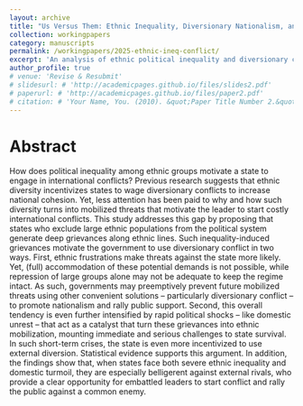 ```yaml
---
layout: archive
title: "Us Versus Them: Ethnic Inequality, Diversionary Nationalism, and International Conflict"
collection: workingpapers
category: manuscripts
permalink: /workingpapers/2025-ethnic-ineq-conflict/
excerpt: 'An analysis of ethnic political inequality and diversionary conflict.'
author_profile: true
# venue: 'Revise & Resubmit'
# slidesurl: # 'http://academicpages.github.io/files/slides2.pdf'
# paperurl: # 'http://academicpages.github.io/files/paper2.pdf'
# citation: # 'Your Name, You. (2010). &quot;Paper Title Number 2.&quot; <i>Journal 1</i>. 1(2).'
---
```


# Abstract
How does political inequality among ethnic groups motivate a state to engage in international conflicts? Previous research suggests that ethnic diversity incentivizes states to wage diversionary conflicts to increase national cohesion. Yet, less attention has been paid to why and how such diversity turns into mobilized threats that motivate the leader to start costly international conflicts. This study addresses this gap by proposing that states who exclude large ethnic populations from the political system generate deep grievances along ethnic lines. Such inequality-induced grievances motivate the government to use diversionary conflict in two ways. First, ethnic frustrations make threats against the state more likely. Yet, (full) accommodation of these potential demands is not possible, while repression of large groups alone may not be adequate to keep the regime intact. As such, governments may preemptively prevent future mobilized threats using other convenient solutions – particularly diversionary conflict – to promote nationalism and rally public support. Second, this overall tendency is even further intensified by rapid political shocks – like domestic unrest – that act as a catalyst that turn these grievances into ethnic mobilization, mounting immediate and serious challenges to state survival. In such short-term crises, the state is even more incentivized to use external diversion. Statistical evidence supports this argument. In addition, the findings show that, when states face both severe ethnic inequality and domestic turmoil, they are especially belligerent against external rivals, who provide a clear opportunity for embattled leaders to start conflict and rally the public against a common enemy.
